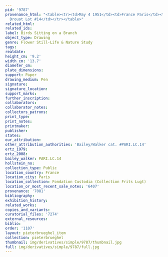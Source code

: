 ```yaml
---
pid: '9787'
provenance_html: "<table><tr><td>May 4 1951</td><td>France Paris</td><td>Sale Aubry
  Drouot Lot #14</td></tr></table>"
related_html: 
related_ids: 
label: Birds Sitting on a Branch
object_type: Drawing
genre: Flower Still-Life & Nature Study
tags: 
realdate: 
height_cm: '9.2'
width_cm: '13.7'
diameter_cm: 
plate_dimensions: 
support: Paper
drawing_medium: Pen
signature: 
signature_location: 
support_marks: 
further_inscription: 
collaborators: 
collaborator_notes: 
collectors_patrons: 
print_type: 
print_notes: 
printmaker: 
publisher: 
states: 
our_attribution: 
other_attribution_authorities: 'Bailey/Walker cat. #PARI.LC.14'
ertz_1979: 
ertz_2008: 
bailey_walker: PARI.LC.14
hollstein_no: 
collection_type: Public
location_country: France
location_city: Paris
location_collection: Fondation Custodia (Collection Frits Lugt)
location_or_most_recent_sale_notes: '6407'
provenance: '7081'
bibliography: 
exhibition_history: 
related_works: 
copies_and_variants: 
curatorial_files: '7274'
external_resources: 
biblio: 
order: '1107'
layout: pieterbrueghel_item
collection: pieterbrueghel
thumbnail: img/derivatives/simple/9787/thumbnail.jpg
full: img/derivatives/simple/9787/full.jpg
---
```

